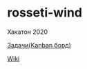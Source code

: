 # rosseti-wind
Хакатон 2020

[Задачи(Kanban борд)](https://github.com/usestrict-js/rosseti-wind/projects/1)

[Wiki](https://github.com/usestrict-js/rosseti-wind/wiki)
